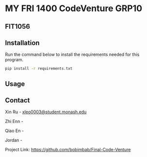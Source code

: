 # MY FRI 1400 CodeVenture GRP10
## FIT1056

## Installation

Run the command below to install the requirements needed
for this program.

```bash
pip install -r requirements.txt
```

## Usage


## Contact
Xin Ru - xleo0003@student.monash.edu

Zhi Enn - 

Qiao En - 

Jordan - 

Project Link: https://github.com/bobimbab/Final-Code-Venture